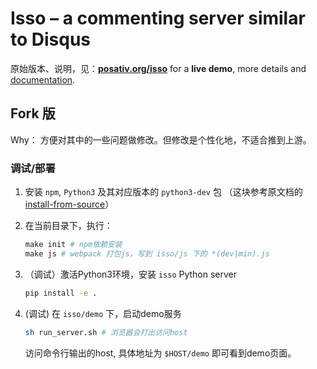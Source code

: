 # Isso – a commenting server similar to Disqus

原始版本、说明，见：**[posativ.org/isso](http://posativ.org/isso/)** for a **live demo**, more
details and [documentation](https://posativ.org/isso/docs/).

## Fork 版

Why： 方便对其中的一些问题做修改。但修改是个性化地，不适合推到上游。

### 调试/部署

1. 安装 `npm`, `Python3` 及其对应版本的 `python3-dev` 包 （这块参考原文档的[install-from-source][ifs]）
2. 在当前目录下，执行：

   ```Makefile
   make init # npm依赖安装
   make js # webpack 打包js，写到 isso/js 下的 *(dev|min).js
   ````

3. （调试）激活Python3环境，安装 `isso` Python server
   
    ```bash
    pip install -e .
    ```
  
4. (调试) 在 `isso/demo` 下，启动demo服务
   
   ```bash
   sh run_server.sh # 浏览器会打出访问host
   ```
   
   访问命令行输出的host, 具体地址为 `$HOST/demo` 即可看到demo页面。
  



[ifs]: https://posativ.org/isso/docs/install/#install-from-source
